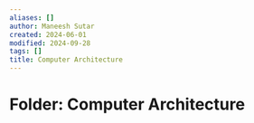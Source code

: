 ```yaml
---
aliases: []
author: Maneesh Sutar
created: 2024-06-01
modified: 2024-09-28
tags: []
title: Computer Architecture
---
```


# Folder: Computer Architecture
